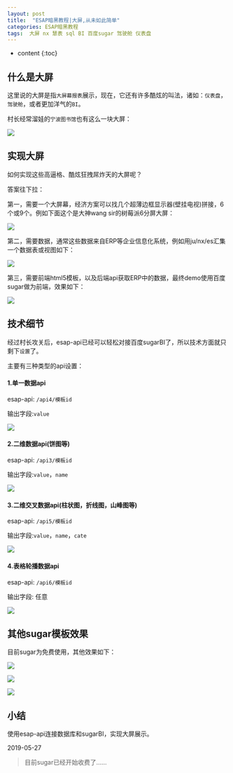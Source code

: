 ```yaml
---
layout: post
title:  "ESAP暗黑教程|大屏,从未如此简单"
categories: ESAP暗黑教程
tags:  大屏 nx 慧表 sql BI 百度sugar 驾驶舱 仪表盘
---
```


* content
{:toc}

## 什么是大屏
这里说的大屏是指`大屏幕报表`展示，现在，它还有许多酷炫的叫法，诸如：`仪表盘`，`驾驶舱`，或者更加洋气的`BI`。

村长经常溜娃的`宁波图书馆`也有这么一块大屏：

![](/img/esap9a.jpg)

## 实现大屏
如何实现这些高逼格、酷炫狂拽屌炸天的大屏呢？

答案往下拉：

第一，需要一个大屏幕，经济方案可以找几个超薄边框显示器(壁挂电视)拼接，6个或9个。例如下面这个是大神wang sir的树莓派6分屏大屏：

![](/img/esap9a-2.jpg)

第二，需要数据，通常这些数据来自ERP等企业信息化系统，例如用ju/nx/es汇集一个数据表或视图如下：

![](/img/esap9a-3.png)

第三，需要前端html5模板，以及后端api获取ERP中的数据，最终demo使用百度sugar做为前端，效果如下：

![](/img/esap9a-4.png)

## 技术细节
经过村长攻关后，esap-api已经可以轻松对接百度sugarBI了，所以技术方面就只剩下`设置`了。

主要有三种类型的api设置：

#### 1.单一数据api

esap-api: `/api4/模板id`

输出字段:`value`

![](/img/esap9a-5.png)

#### 2.二维数据api(饼图等)

esap-api: `/api3/模板id`

输出字段:`value`，`name`

![](/img/esap9a-6.png)

#### 3.二维交叉数据api(柱状图，折线图，山峰图等)

esap-api: `/api5/模板id`

输出字段:`value`，`name`，`cate`

![](/img/esap9a-7.png)

#### 4.表格轮播数据api

esap-api: `/api6/模板id`

输出字段: 任意

![](/img/esap9a-11.png)

## 其他sugar模板效果
目前sugar为免费使用，其他效果如下：

![](/img/esap9a-8.png)

![](/img/esap9a-9.png)

![](/img/esap9a-10.png)

## 小结
使用esap-api连接数据库和sugarBI，实现大屏展示。

2019-05-27

> 目前sugar已经开始收费了……